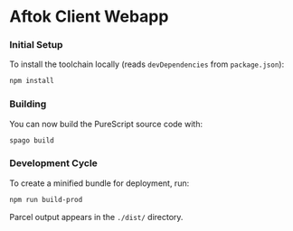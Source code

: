 # Aftok Client Webapp

### Initial Setup

To install the toolchain locally (reads `devDependencies` from `package.json`):

```sh
npm install
```
### Building

You can now build the PureScript source code with:

```sh
spago build
```

### Development Cycle

To create a minified bundle for deployment, run: 

```sh
npm run build-prod
```

Parcel output appears in the `./dist/` directory.

